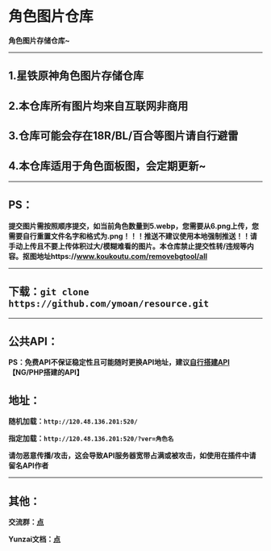 # 角色图片仓库
**角色图片存储仓库~**
****

## 1.星铁原神角色图片存储仓库
## 2.本仓库所有图片均来自互联网非商用
## 3.仓库可能会存在18R/BL/百合等图片请自行避雷
## 4.本仓库适用于角色面板图，会定期更新~

****

## PS：
**提交图片需按照顺序提交，如当前角色数量到5.webp，您需要从6.png上传，您需要自行重置文件名字和格式为.png！！！推送不建议使用本地强制推送！！请手动上传且不要上传体积过大/模糊难看的图片。本仓库禁止提交性转/违规等内容。抠图地址https://www.koukoutu.com/removebgtool/all**

****

## 下载：`git clone https://github.com/ymoan/resource.git`

****
## 公共API：
**PS：免费API不保证稳定性且可能随时更换API地址，建议[自行搭建API](https://github.com/ymoan/resource/blob/main/index.php)  【NG/PHP搭建的API】**

## 地址：
**随机加载：`http://120.48.136.201:520/`**

**指定加载：`http://120.48.136.201:520/?ver=角色名`**

**请勿恶意传播/攻击，这会导致API服务器宽带占满或被攻击，如使用在插件中请留名API作者**

****
## 其他：


**交流群：[点](https://qm.qq.com/q/GOw5GyaPss)**

**Yunzai文档：[点](https://yunz.cc/)**

